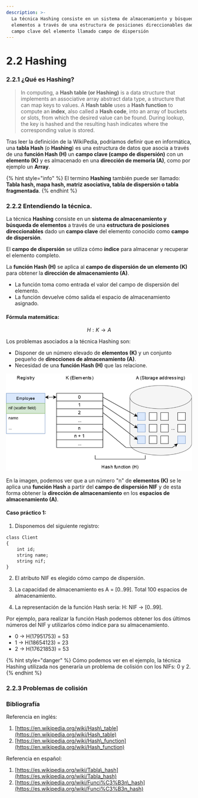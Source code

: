 ```yaml
---
description: >-
  La técnica Hashing consiste en un sistema de almacenamiento y búsqueda de
  elementos a través de una estructura de posiciones direccionables dado un
  campo clave del elemento llamado campo de dispersión
---
```


# 2.2 Hashing

### 2.2.1 ¿Qué es Hashing?

> In computing, a **Hash table \(or Hashing\)** is a data structure that implements an associative array abstract data type, a structure that can map keys to values. A **Hash table** uses a **Hash function** to compute an **index**, also called a **Hash code**, into an array of buckets or slots, from which the desired value can be found. During lookup, the key is hashed and the resulting hash indicates where the corresponding value is stored.

Tras leer la definición de la WikiPedia, podríamos definir que en informática, una **tabla Hash** \(o **Hashing**\) es una estructura de datos que asocia a través de una **función Hash \(H\)** un **campo clave \(campo de dispersión\)** con un **elemento \(K\)** y es almacenado en una **dirección de memoria \(A\)**, como por ejemplo un **Array**.

{% hint style="info" %}
El termino **Hashing** también puede ser llamado: **Tabla hash, mapa hash, matriz asociativa, tabla de dispersión o tabla fragmentada**.
{% endhint %}

### 2.2.2 Entendiendo la técnica.

La técnica **Hashing** consiste en un **sistema de almacenamiento y búsqueda de elementos** a través de una **estructura de posiciones direccionables** dado un **campo clave** del elemento conocido como **campo de dispersión**.

El **campo de dispersión** se utiliza cómo **índice** para almacenar y recuperar el elemento completo.

La **función Hash \(H\)** se aplica al **campo de dispersión de un elemento \(K\)** para obtener la **dirección de almacenamiento \(A\)**.

* La función toma como entrada el valor del campo de dispersión del elemento.
* La función devuelve cómo salida el espacio de almacenamiento asignado.

#### Fórmula matemática:

$$
H: K → A
$$

Los problemas asociados a la técnica Hashing son:

* Disponer de un número elevado de **elementos \(K\)** y un conjunto pequeño de **direcciones de almacenamiento \(A\)**.
* Necesidad de una **función Hash \(H\)** que las relacione.

![](../.gitbook/assets/hashing_diagram_1.png)

En la imagen, podemos ver que a un número "n" de **elementos \(K\)** se le aplica una **función Hash** a partir del **campo de dispersión NIF** y de esta forma obtener la **dirección de almacenamiento** en los **espacios de almacenamiento \(A\)**.

#### Caso práctico 1:

1. Disponemos del siguiente registro:

```text
class Client
{
    int id;
    string name;
    string nif;
}
```

2. El atributo NIF es elegido cómo campo de dispersión.

3. La capacidad de almacenamiento es A = \[0..99\]. Total 100 espacios de almacenamiento.

4. La representación de la función Hash sería: H: NIF → \[0..99\].

Por ejemplo, para realizar la función Hash podemos obtener los dos últimos números del NIF y utilizarlos cómo indice para su almacenamiento.

* 0 -&gt; H\(17951753\) = 53
* 1 -&gt; H\(18654123\) = 23
* 2 -&gt; H\(17621853\) = 53

{% hint style="danger" %}
Cómo podemos ver en el ejemplo, la técnica Hashing utilizada nos generaría un problema de colisión con los NIFs: 0 y 2.
{% endhint %}

### 2.2.3 Problemas de colisión

### Bibliografía

Referencia en inglés:

1. [https://en.wikipedia.org/wiki/Hash\_table](https://en.wikipedia.org/wiki/Hash_table)
2. [https://en.wikipedia.org/wiki/Hash\_function](https://en.wikipedia.org/wiki/Hash_function)

Referencia en español:

1. [https://es.wikipedia.org/wiki/Tabla\_hash](https://es.wikipedia.org/wiki/Tabla_hash)
2. [https://es.wikipedia.org/wiki/Funci%C3%B3n\_hash](https://es.wikipedia.org/wiki/Funci%C3%B3n_hash)

